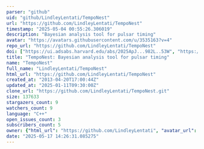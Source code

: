 ```yaml
---
parser: "github"
uid: "github/LindleyLentati/TempoNest"
url: "https://github.com/LindleyLentati/TempoNest"
timestamp: "2025-05-04 00:55:26.306019"
description: "Bayesian analysis tool for pulsar timing"
avatar: "https://avatars.githubusercontent.com/u/3535163?v=4"
repo_url: "https://github.com/LindleyLentati/TempoNest"
doi: ["https://ui.adsabs.harvard.edu/abs/2025ApJ...982L..53W", "https://ui.adsabs.harvard.edu/abs/2014MNRAS.437.3004L", "https://ui.adsabs.harvard.edu/abs/2025ascl.soft04031L/abstract"]
title: "TempoNest: Bayesian analysis tool for pulsar timing"
name: "TempoNest"
full_name: "LindleyLentati/TempoNest"
html_url: "https://github.com/LindleyLentati/TempoNest"
created_at: "2013-04-20T17:00:44Z"
updated_at: "2025-01-11T09:30:00Z"
clone_url: "https://github.com/LindleyLentati/TempoNest.git"
size: 137633
stargazers_count: 9
watchers_count: 9
language: "C++"
open_issues_count: 3
subscribers_count: 5
owner: {"html_url": "https://github.com/LindleyLentati", "avatar_url": "https://avatars.githubusercontent.com/u/3535163?v=4", "login": "LindleyLentati", "type": "User"}
date: "2025-05-17 14:26:31.085275"
---
```

